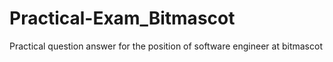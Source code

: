 # Practical-Exam_Bitmascot
Practical question answer for the position of software engineer at bitmascot
